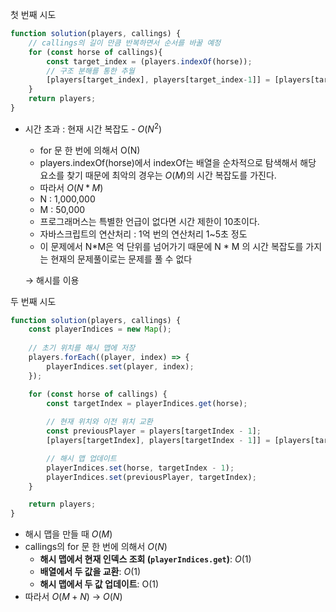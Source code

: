 첫 번째 시도

```jsx
function solution(players, callings) {
    // callings의 길이 만큼 반복하면서 순서를 바꿀 예정
    for (const horse of callings){
        const target_index = (players.indexOf(horse));
        // 구조 분해를 통한 추월
        [players[target_index], players[target_index-1]] = [players[target_index-1], players[target_index]];
    }
    return players;
}
```

- 시간 초과 : 현재 시간 복잡도 - $O(N^2)$
    - for 문 한 번에 의해서 O(N)
    - players.indexOf(horse)에서 indexOf는 배열을 순차적으로 탐색해서 해당 요소를 찾기 때문에 최악의 경우는 $O(M)$의 시간 복잡도를 가진다.
    - 따라서 $O(N*M)$
    - N : 1,000,000
    - M : 50,000
    - 프로그래머스는 특별한 언급이 없다면 시간 제한이 10초이다.
    - 자바스크립트의 연산처리 : 1억 번의 연산처리 1~5초 정도
    - 이 문제에서 N*M은 억 단위를 넘어가기 때문에 N * M 의 시간 복잡도를 가지는 현재의 문제풀이로는 문제를 풀 수 없다
    
    → 해시를 이용
    

두 번째 시도

```jsx
function solution(players, callings) {
    const playerIndices = new Map();
    
    // 초기 위치를 해시 맵에 저장
    players.forEach((player, index) => {
        playerIndices.set(player, index);
    });

    for (const horse of callings) {
        const targetIndex = playerIndices.get(horse);
        
        // 현재 위치와 이전 위치 교환
        const previousPlayer = players[targetIndex - 1];
        [players[targetIndex], players[targetIndex - 1]] = [players[targetIndex - 1], players[targetIndex]];

        // 해시 맵 업데이트
        playerIndices.set(horse, targetIndex - 1);
        playerIndices.set(previousPlayer, targetIndex);
    }

    return players;
}
```

- 해시 맵을 만들 때 $O(M)$
- callings의 for 문 한 번에 의해서 $O(N)$
    - **해시 맵에서 현재 인덱스 조회 (`playerIndices.get`)**: $O(1)$
    - **배열에서 두 값을 교환**: $O(1)$
    - **해시 맵에서 두 값 업데이트**: O(1)
- 따라서 $O(M+N)$ → $O(N)$
